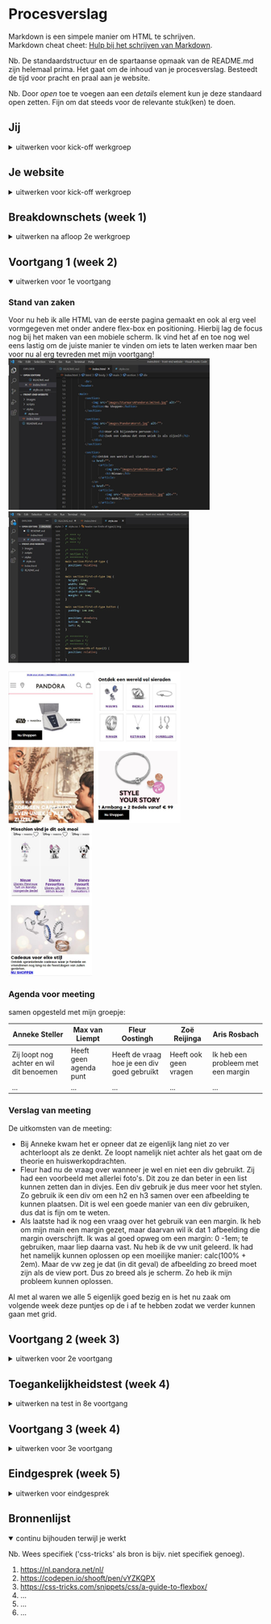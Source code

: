 # Procesverslag
Markdown is een simpele manier om HTML te schrijven.  
Markdown cheat cheet: [Hulp bij het schrijven van Markdown](https://github.com/adam-p/markdown-here/wiki/Markdown-Cheatsheet).

Nb. De standaardstructuur en de spartaanse opmaak van de README.md zijn helemaal prima. Het gaat om de inhoud van je procesverslag. Besteedt de tijd voor pracht en praal aan je website.

Nb. Door *open* toe te voegen aan een *details* element kun je deze standaard open zetten. Fijn om dat steeds voor de relevante stuk(ken) te doen.





## Jij

<details>
<summary>uitwerken voor kick-off werkgroep</summary>

### Auteur:
Aris Rosbach - 500800470

#### Je startniveau:
Niveau rood (met een beetje Zwart)

#### Je focus:
Mijn focus wordt responsive als ik er tijd voor heb ga ik aan de slag met de surface plane.
 
</details>





## Je website

<details>
<summary>uitwerken voor kick-off werkgroep</summary>

### Je opdracht:
Ik ga de PANDORA website namaken: https://nl.pandora.net/nl/

#### Screenshot(s) van de eerste pagina (small screen): 
Home<br>
<img src="images/ReadMe/pandoraHome.jpg" width="375px" alt="omschrijving van de pagina">

#### Screenshot(s) van de tweede pagina (small screen):
Verzorging en Onderhoud<br>
<img src="images/ReadMe/pandoraOnderhoud.jpg" width="375px" alt="omschrijving van de pagina">
 
</details>



## Breakdownschets (week 1)

<details>
<summary>uitwerken na afloop 2e werkgroep</summary>

### De hele Home pagina: 
<img src="images/ReadMe/BreakdownSite-Home.png" width="375px" alt="breakdown van de hele pagina">

### De hele Onderhoud pagina: 
<img src="images/ReadMe/BreakdownSite-Onderhoud.png" width="375px" alt="breakdown van de hele pagina">

### Dynamische delen (bijv menu): 
<img src="images/ReadMe/BreakdownSite-01.png" width="375px" alt="breakdown van een dynamisch deel">

### Nog meer dynamische delen prt 2: 
<img src="images/ReadMe/BreakdownSite-02.png" width="375px" alt="breakdown van nog een dynamisch deel">

</details>





## Voortgang 1 (week 2)

<details open>
<summary>uitwerken voor 1e voortgang</summary>

### Stand van zaken
Voor nu heb ik alle HTML van de eerste pagina gemaakt en ook al erg veel vormgegeven met onder andere
flex-box en positioning. Hierbij lag de focus nog bij het maken van een mobiele scherm. 
Ik vind het af en toe nog wel eens lastig om de juiste manier te vinden om 
iets te laten werken maar ben voor nu al erg tevreden met mijn voortgang! <br>
<img src="images/ReadMe/CodeHTMLMain.JPG" height="300px" alt="Schermafbeelding van de main HTML">
<img src="images/ReadMe/CodeCSSMain.JPG" height="300px" alt="Schermafbeelding van de main CSS">

<img src="images/ReadMe/SchermafbeeldingVoortgang1.1.JPG" height="300px" alt="Schermafbeelding van de voortgang 1">
<img src="images/ReadMe/SchermafbeeldingVoortgang1.2.JPG" height="300px" alt="Schermafbeelding van de voortgang 2">
<img src="images/ReadMe/SchermafbeeldingVoortgang1.3.JPG" height="300px" alt="Schermafbeelding van de voortgang 3">


### Agenda voor meeting
samen opgesteld met mijn groepje:

| Anneke Steller | Max van Liempt   | Fleur Oostingh | Zoë Reijinga     | Aris Rosbach     |
| ---            | ---              | ---            | ---              | ---              |
| Zij loopt nog achter en wil dit benoemen  | Heeft geen agenda punt | Heeft de vraag hoe je een div goed gebruikt | Heeft ook geen vragen | Ik heb een probleem met een margin |
| ...    | ...    | ...    | ...    | ...    |


### Verslag van meeting
De uitkomsten van de meeting:

- Bij Anneke kwam het er opneer dat ze eigenlijk lang niet zo ver achterloopt als ze denkt. Ze loopt namelijk niet achter als het gaat om de theorie en huiswerkopdrachten.
- Fleur had nu de vraag over wanneer je wel en niet een div gebruikt. Zij had een voorbeeld met allerlei foto's. Dit zou ze dan beter in een list kunnen zetten dan in divjes. Een div gebruik je dus meer voor het stylen. Zo gebruik ik een div om een h2 en h3 samen over een afbeelding te kunnen plaatsen. Dit is wel een goede manier van een div gebruiken, dus dat is fijn om te weten.
- Als laatste had ik nog een vraag over het gebruik van een margin. Ik heb om mijn main een margin gezet, maar daarvan wil ik dat 1 afbeelding die margin overschrijft. Ik was al goed opweg om een margin: 0 -1em; te gebruiken, maar liep daarna vast. Nu heb ik de vw unit geleerd. Ik had het namelijk kunnen oplossen op een moeilijke manier: calc(100% + 2em). Maar de vw zeg je dat (in dit geval) de afbeelding zo breed moet zijn als de view port. Dus zo breed als je scherm. Zo heb ik mijn probleem kunnen oplossen.

Al met al waren we alle 5 eigenlijk goed bezig en is het nu zaak om volgende week deze puntjes op de i af te hebben zodat we verder kunnen gaan met grid.

</details>





## Voortgang 2 (week 3)

<details>
<summary>uitwerken voor 2e voortgang</summary>

### Stand van zaken
Op dit moment heb ik alle content op mijn 1e pagina staan. Daarnaast ben ik ook bijna klaar met de 2e pagina. Voor nu zien de schermen er goed uit op een mobiel scherm. Ik heb al wat JavaScript geschreven en zelfs al een animatie toegevoegd. Dus vanaf nu ga ik mij richten op het responsive maken van mijn website. Hierbij ga ik gebruik maken van grid, iets wat ik nog niet ken en dus moet gaan uitzoeken hoe ik het allemaal precies kan toepassen. <br>
<img src="images/ReadMe/CodeHTMLMain2.JPG" height="300px" alt="Schermafbeelding van de main HTML">
<img src="images/ReadMe/CodeCSSMain2.JPG" height="300px" alt="Schermafbeelding van de main CSS">

<img src="images/ReadMe/SchermafbeeldingVoortgang2.2.JPG" height="300px" alt="Schermafbeelding van de voortgang 1">
<img src="images/ReadMe/SchermafbeeldingVoortgang2.3.JPG" height="300px" alt="Schermafbeelding van de voortgang 2">
<img src="images/ReadMe/SchermafbeeldingVoortgang2.4.JPG" height="300px" alt="Schermafbeelding van de voortgang 3">
<img src="images/ReadMe/SchermafbeeldingVoortgang2.5.JPG" height="300px" alt="Schermafbeelding van de voortgang 4">




### Agenda voor meeting
samen opgesteld met mijn groepje:

| Max van Liempt  | Zoe Reijinga  | Laurens Duin  | Aris Rosbach  |
| ---            | ---                | ---          | ---              |
| Vroeg zich af hoe hij zijn divjes kan vervangen voor iets anders | Heeft geen specifieke vraag | Heeft ook geen agenda punten | Ik vroeg me af of ze nog tips hadden voor wanneer ik ga beginnen met grid |
| ...            | ...                | ...          | ...              |


### Verslag van meeting
De uitkomsten van de meeting:

Eigenlijk had niemand van ons echt iets waarmee die vast liep dus vroegen we de studentassistenten meer om wat tips.
- Ik begon met mijn code te laten zien en vroeg vooral of ze nog tips hadden voor wanneer ik ga beginnen met grid. Eigenlijk kwam het er op neer dat ik het vooral gewoon moet uitproberen en dat het dan vanzelf wel duidelijk is. Wel moet ik opletten met media queries dat ik nu van een klein scherm naar een groot scherm ga dus dat ik daar wel aan denk.
- Ook hebben we de code van Zoë en Laurens gezien. Wat me daar opviel was dat Zoë ook in de HTML comments had toegevoegd bij haar secties. Dit zodat ze weet de hoeveelste sectie dit is zodat dat handiger werkt in je CSS. Dus dat wil ik ook toevoegen.
- Max liet ook zijn code zien en toen viel het de klassenassistenten op dat hij veel divjes had. Hij vroeg zich vooral af waarmee hij deze kon vervangen. Hierbij kun je denken aan articles of list items. Iets wat ik ook moet onthouden om zoveel mogelijk divjes te voorkomen.

Verder zag bij iedereen de code er erg netjes uit en waren we nog goed op schema. 

</details>





## Toegankelijkheidstest (week 4)

<details>
<summary>uitwerken na test in 8e voortgang</summary>

### Bevindingen
Lijst met je bevindingen die in de test naar voren kwamen:

#### Titel eerste bevinding
Hier korte omschrijving (met indien nodig een afbeelding)

Hier een omschrijving van hoe het opgelost kan worden (met indien nodig een afbeelding)


#### Titel tweede bevinding. 
Hier korte omschrijving (met indien nodig een afbeelding)

Hier een omschrijving van hoe het opgelost kan worden (met indien nodig een afbeelding)


#### Titel volgende bevinding. 
Hier korte omschrijving (met indien nodig een afbeelding)

Hier een omschrijving van hoe het opgelost kan worden (met indien nodig een afbeelding)


#### Titel nog een bevinding. 
Hier korte omschrijving (met indien nodig een afbeelding)

Hier een omschrijving van hoe het opgelost kan worden (met indien nodig een afbeelding)

</details>





## Voortgang 3 (week 4)

<details>
<summary>uitwerken voor 3e voortgang</summary>

### Stand van zaken
hier dit ging goed & dit was lastig (neem ook screenshots op van delen van je website en code)


### Agenda voor meeting
samen met je groepje opstellen

| student 1      | student 2          | student 3    | student 4        |
| ---            | ---                | ---          | ---              |
| dit bespreken  | en dit             | en ik dit    | en dan ik dat    |
| en dat ook nog | dit als er tijd is | nog een punt | dit wil ik zeker |
| ...            | ...                | ...          | ...              |


### Verslag van meeting
hier na afloop snel de uitkomsten van de meeting vastleggen

- punt 1
- punt 2
- nog een punt
- ...

</details>





## Eindgesprek (week 5)

<details>
<summary>uitwerken voor eindgesprek</summary>

### Stand van zaken
hier dit ging goed & dit was lastig (neem ook screenshots op van delen van je website en code)

### Screenshot(s)

hier screenshot(s) van je eindresultaat

</details>





## Bronnenlijst

<details open>
<summary>continu bijhouden terwijl je werkt</summary>

Nb. Wees specifiek ('css-tricks' als bron is bijv. niet specifiek genoeg).

1. https://nl.pandora.net/nl/
2. https://codepen.io/shooft/pen/vYZKQPX
3. https://css-tricks.com/snippets/css/a-guide-to-flexbox/
4. ...
5. ...
6. ...


</details>
